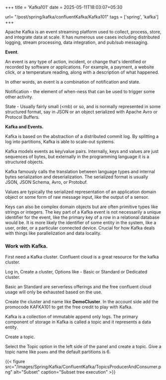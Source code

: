 +++
title = 'Kafka101'
date = 2025-05-11T18:03:07+05:30

url= "/post/spring/kafka/confluentKafka/Kafka101"
tags = ['spring', 'kafka']
+++

Apache Kafka is an event streaming platform used to collect, process, store, and integrate data at scale. It has numerous use cases including distributed logging, stream processing, data integration, and pub/sub messaging.

**Event**.

An event is any type of action, incident, or change that's identified or recorded by software or applications. For example, a payment, a website click, or a temperature reading, along with a description of what happened.

In other words, an event is a combination of notification and state.

Notification - the element of when-ness that can be used to trigger some other activity.

State - Usually fairly small (<mb)  or so, and is normally represented in some structured format, say in JSON or an object serialized with Apache Avro or Protocol Buffers.

**Kafka and Events.**

Kafka is based on the abstraction of a distributed commit log. By splitting a log into partitions, Kafka is able to scale-out systems.

Kafka models events as key/value pairs. Internally, keys and values are just sequences of bytes, but externally in the programming language it is a structured objects.

Kafka famously calls the translation between language types and internal bytes serialization and deserialization. The serialized format is usually JSON, JSON Schema, Avro, or Protobuf.

Values are typically the serialized representation of an application domain object or some form of raw message input, like the output of a sensor.

Keys can also be complex domain objects but are often primitive types like strings or integers. The key part of a Kafka event is not necessarily a unique identifier for the event, like the primary key of a row in a relational database would be. It is more likely the identifier of some entity in the system, like a user, order, or a particular connected device. Crucial for how Kafka deals with things like parallelization and data locality.

### Work with Kafka.

First need a Kafka cluster. Confluent cloud is a great resource for the kafka cluster.

Log in, Create a cluster, Options like - Basic or Standard or Dedicated cluster.

Basic an Standard are serverless offerings and the free confluent cloud usage will only be exhausted based on the use.

Create the cluster and name like **DemoCluster**. In the account side add the promocode KAFKA101 to get the free credit to play with Kafka.

Kafka is a collection of immutable append only logs. The primary component of storage in Kafka is called a topic and it represents a data entity.

Create a topic.

Select the Topic option in the left side of the panel and create a topic. Give a topic name like `poems` and the default partitions is 6.

{{< figure src="/images/Spring/Kafka/ConfluentKafka/TopicsProducerAndConsumer.png" alt="Subset" caption="Subset tree execution" >}}


